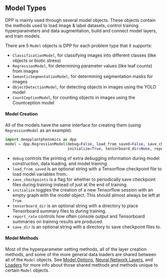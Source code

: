 ## Model Types

DPP is mainly used through several model objects. These objects contain the methods used to load image & label datasets, control training hyperparameters and data augmentation, build and connect model layers, and train models.

There are 5 `Model` objects is DPP for each problem type that it supports: 

- `ClassificationModel`, for classifying images into different classes (like objects or biotic stress)
- `RegressionModel`, for determining parameter values (like leaf counts) from images
- `SemanticSegmentationModel`, for determining segmentation masks for images
- `ObjectDetectionModel`, for detecting objects in images using the YOLO model
- `CountCeptionModel`, for counting objects in images using the Countception model

#### Model Creation

All of the models have the same interface for creating them (using `RegressionModel` as an example):

```python
import deepplantphenomics as dpp
model = dpp.RegressionModel(debug=False, load_from_saved=False, save_checkpoints=True, 
                            initialize=True, tensorboard_dir=None, report_rate=100, save_dir=None)
```

- `debug` controls the printing of extra debugging information during model construction, data loading, and model training.
- `load_from_saved` is an optional string with a Tensorflow checkpoint file to load model variables from.
- `save_checkpoints` is a flag for whether to periodically save checkpoint files during training instead of just at the end of training.
- `initialize` toggles the creation of a new Tensorflow session with an empty graph with the model object. This should almost always be left at `True`.
- `tensorboard_dir` is an optional string with a directory to place Tensorboard summary files to during training.
- `report_rate` controls how often console output and Tensorboard summaries on training results are produced.
- `save_dir` is an optional string with a directory to save checkpoint files to.

#### Model Methods

Most of the hyperparameter setting methods, all of the layer creation methods, and some of the more general data loaders are shared between all of the `Model` objects. See [Model Options](Model-Options.md), [Neural Network Layers](Neural-Network-Layers.md), and [Loaders](Loaders.md) for more info about those shared methods and methods unique to certain `Model` objects.